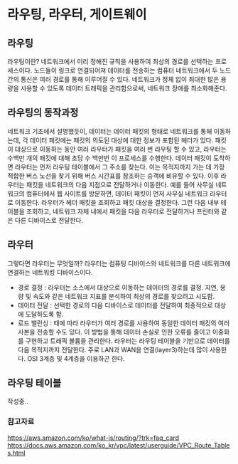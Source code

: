 # 라우팅, 라우터, 게이트웨이
## 라우팅
라우팅이란? 네트워크에서 미리 정해진 규칙을 사용하여 최상의 경로를 선택하는 프로세스이다. 
노드들이 링크로 연결되어져 데이터를 전송하는 컴퓨터 네트워크에서 두 노드간의 통신은 여러 경로를 통해 이루어질 수 있다.
네트워크가 정체 없이 최대한 많은 용량을 사용할 수 있도록 데이터 트래픽을 관리함으로써, 네트워크 장애를 최소화해준다.

## 라우팅의 동작과정
네트워크 기초에서 설명했듯이, 데이터는 데이터 패킷의 형태로 네트워크를 통해 이동하는데, 각 데이터 패킷에는 패킷의 의도된 대상에 대한 정보가 포함된 헤더가 있다. 패킷이 대상으로 이동하는 동안 여러 라우터가 패킷을 여러 번 라우팅 할 수 있고, 라우터는 수백만 개의 패킷에 대해 초당 수 백만번 이 프로세스를 수행한다.
데이터 패킷이 도착하면 라우터는 먼저 라우팅 테이블에서 그 주소를 찾는다. 이는 목적지까지 가는 데 가장 적합한 버스 노선을 찾기 위해 버스 시간표를 참조하는 승객에 비유할 수 있다.
이후 라우터는 패킷을 네트워크의 다음 지점으로 전달하거나 이동한다. 예를 들어 사무실 네트워크의 컴퓨터에서 웹 사이트를 방문하면, 데이터 패킷이 먼저 사무실 네트워크 라우터로 이동한다. 라우터가 헤더 패킷을 조회하고 패킷 대상을 결정한다. 그런 다음 내부 테이블을 조회하고, 네트워크 자체 내에서 패킷을 다음 라우터로 전달하거나 프린터와 같은 다른 디바이스로 전달한다.

## 라우터
그렇다면 라우터는 무엇일까? 라우터는 컴퓨팅 디바이스와 네트워크를 다른 네트워크에 연결하는 네트워킹 디바이스이다.
- 경로 결정 : 라우터는 소스에서 대상으로 이동하는 데이터의 경로를 결정. 지연, 용량 및 속도와 같은 네트워크 지표를 분석하여 최상의 경로를 찾으려고 시도함.
- 데이터 전달 : 선택한 경로의 다음 디바이스로 데이터를 전달하여 최종적으로 대상에 도달하도록 함.
- 로드 밸런싱 : 때에 따라 라우터가 여러 경로를 사용하여 동일한 데이터 패킷의 여러 사본을 전송할 수도 있다. 이 방법을 통해 데이터 손실로 인한 오류를 줄이고 이중화를 구현하고 트래픽 볼륨을 관리한다.
라우터는 라우팅 테이블을 기반으로 데이터를 다음 목적지까지 전달한다. 주로 LAN과 WAN을 연결(layer3)하는데 많이 사용한다. OSI 3계층 및 4계층을 이용하곤 한다.

## 라우팅 테이블
작성중..

### 참고자료
https://aws.amazon.com/ko/what-is/routing/?trk=faq_card
https://docs.aws.amazon.com/ko_kr/vpc/latest/userguide/VPC_Route_Tables.html
